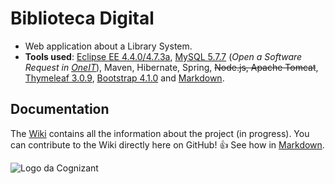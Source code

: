 # Biblioteca Digital

- Web application about a Library System.
- **Tools used**: [Eclipse EE 4.4.0/4.7.3a](http://www.eclipse.org/downloads/packages/eclipse-ide-java-ee-developers/oxygen3a), [MySQL 5.7.7](https://www.mysql.com/products/community/) (*Open a Software Request in [OneIT](https://onecognizant.cognizant.com)*), Maven, Hibernate, Spring, ~~Node.js, Apache Tomcat~~, [Thymeleaf 3.0.9](https://www.thymeleaf.org/download.html), [Bootstrap 4.1.0](https://getbootstrap.com/docs/4.1/getting-started/introduction/) and [Markdown](https://guides.github.com/features/mastering-markdown/).


## Documentation
The [Wiki](https://github.com/guiilhermehn/Biblioteca-digital/wiki) contains all the information about the project (in progress). You can contribute to the Wiki directly here on GitHub! :+1: See how in [Markdown](https://guides.github.com/features/mastering-markdown/).


![Logo da Cognizant](https://raw.githubusercontent.com/guiilhermehn/Biblioteca-digital/9aa74df204d0ecb8126cf191a9409230caed15eb/biblioteca-digital/src/main/resources/static/assets/img/logo_cognizant.png.png?token=AVPL5KmAk7jBDuF145lbCo_qskNeMHpiks5a9amzwA%3D%3D)
